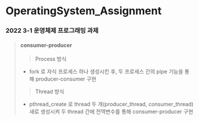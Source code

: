 # OperatingSystem_Assignment
### 2022 3-1 운영체제 프로그래밍 과제

> #### consumer-producer
>> Process 방식
>    - fork 로 자식 프로세스 하나 생성시킨 후, 두 프로세스 간의 pipe 기능을 통해 producer-consumer 구현
>> Thread 방식
>    - pthread_create 로 thread 두 개(producer_thread, consumer_thread) 새로 생성시켜 두 thread 간에 전역변수를 통해 consumer-producer 구현